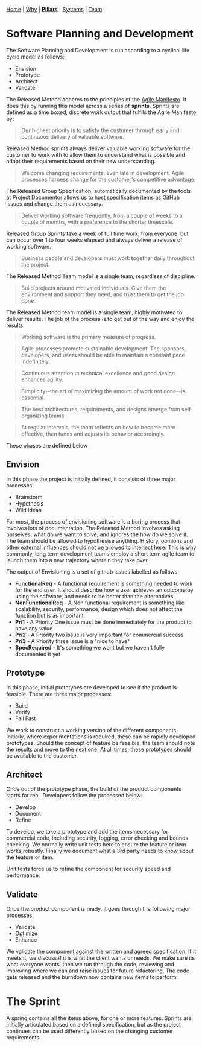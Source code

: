 [Home](README.md) | [Why](why.md) | **[Pillars](pillars.md)** | [Systems](systems.md) | [Team](team-model.md)
# Software Planning and Development

The Software Planning and Development is run according to a cyclical life cycle model as follows:

* Envision
* Prototype
* Architect
* Validate

The Released Method adheres to the principles of the [Agile Manifesto](https://agilemanifesto.org/). It does this by running this model across a series of **sprints**. Sprints are defined as a time boxed, discrete work output that fulfils the Agile Manifesto by:

> Our highest priority is to satisfy the customer through early and continuous delivery of valuable software.

Released Method sprints always deliver valuable working software for the customer to work with to allow them to understand what is possible and adapt their requirements based on their new understanding.

> Welcome changing requirements, even late in development. Agile processes harness change for
the customer's competitive advantage.

The Released Group Specification, automatically documented by the tools at [Project Documentor](https://github.com/nickbeau/project-documentor) allows us to host specification items as GitHub issues and change them as necessary.

> Deliver working software frequently, from a couple of weeks to a couple of months, with a 
preference to the shorter timescale.

Released Group Sprints take a week of full time work, from everyone, but can occur over 1 to four weeks elapsed and always deliver a release of working software.

> Business people and developers must work together daily throughout the project.

The Released Method Team model is a single team, regardless of discipline.

> Build projects around motivated individuals. Give them the environment and support they need,
and trust them to get the job done.

The Released Method team model is a single team, highly motivated to deliver results. The job of the process is to get out of the way and enjoy the results.

> Working software is the primary measure of progress.

> Agile processes promote sustainable development. The sponsors, developers, and users should be able
to maintain a constant pace indefinitely.

> Continuous attention to technical excellence and good design enhances agility.

> Simplicity--the art of maximizing the amount of work not done--is essential.

> The best architectures, requirements, and designs emerge from self-organizing teams.

> At regular intervals, the team reflects on how to become more effective, then tunes and adjusts
its behavior accordingly.

These phases are defined below

## Envision
In this phase the project is initially defined, it consists of three major processes:

* Brainstorm
* Hypothesis
* Wild Ideas

For most, the process of envisioning software is a boring process that involves lots of documentation. The Released Method involves asking ourselves, what do we want to solve, and ignores the how do we solve it. The team should be allowed to hypothesise anything. History, opinions and other external influences should not be allowed to interject here. This is why commonly, long term development teams employ a short term agile team to launch them into a new trajectory wherein they take over.

The output of Envisioning is a set of github issues labelled as follows:

- **FunctionalReq** - A functional requirement is something needed to work for the end user. It should describe how a user achieves an outcome by using the software, and needs to be better than the alternatives.
- **NonFunctionalReq** - A Non functional requirement is something like scalability, security, performance, design which does not affect the function but is as important.
- **Pri1** - A Priority One issue must be done immediately for the product to have any value
- **Pri2** - A Priority two issue is very important for commercial success
- **Pri3** - A Priority three issue is a "nice to have"
- **SpecRequired** - It's something we want but we haven't fully documented it yet


## Prototype
In this phase, initial prototypes are developed to see if the product is feasible. There are three major processes:

* Build
* Verify
* Fail Fast

We work to construct a working version of the different components. Initially, where experimentations is required, these can be rapidly developed prototypes. Should the concept of feature be feasible, the team should note the results and move to the next one. At all times, these prototypes should be available to the customer.

## Architect
Once out of the prototype phase, the build of the product components starts for real. Developers follow the processed below:

* Develop
* Document
* Refine

To develop, we take a prototype and add the items necessary for commercial code, including security, logging, error checking and bounds checking. We normally write unit tests here to ensure the feature or item works robustly. Finally we document what a 3rd party needs to know about the feature or item.

Unit tests force us to refine the component for security speed and performance.


## Validate
Once the product component is ready, it goes through the following major processes:

* Validate
* Optimize
* Enhance

We validate the component against the written and agreed specification. If it meets it, we discuss if it is what the client wants or needs. We make sure its what everyone wants, then we run through the code, reviewing and improving where we can and raise issues for future refactoring. The code gets released and the burndown now contains new items to perform.


# The Sprint

A spring contains all the items above, for one or more features. Sprints are initially articulated based on a defined specification, but as the project continues can be used differently based on the changing customer requirements.